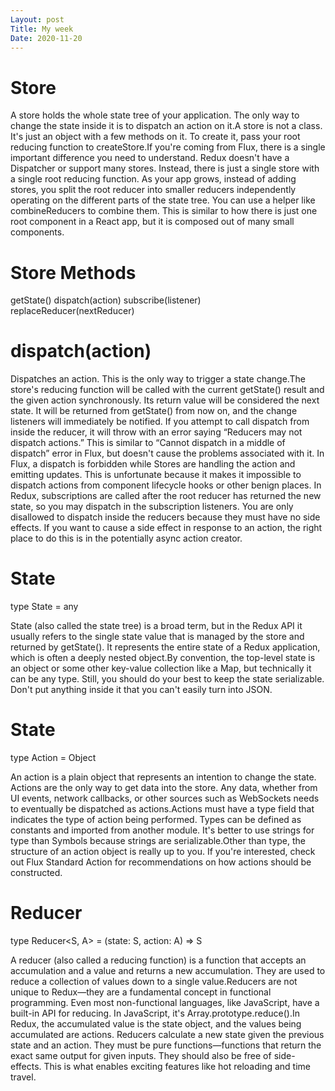 ```yaml
---
Layout: post
Title: My week
Date: 2020-11-20
---
```


# Store

A store holds the whole state tree of your application. The only way to change the state inside it is to 
dispatch an action on it.A store is not a class. It's just an object with a few methods on it. To create it,
pass your root reducing function to createStore.If you're coming from Flux, there is a single important 
difference you need to understand. Redux doesn't have a Dispatcher or support many stores. Instead, there is 
just a single store with a single root reducing function. As your app grows, instead of adding stores, you 
split the root reducer into smaller reducers independently operating on the different parts of the state tree. 
You can use a helper like combineReducers to combine them. This is similar to how there is just one root 
component in a React app, but it is composed out of many small components.

# Store Methods

getState()
dispatch(action)
subscribe(listener)
replaceReducer(nextReducer)

# dispatch(action)

Dispatches an action. This is the only way to trigger a state change.The store's reducing function will be 
called with the current getState() result and the given action synchronously. Its return value will be considered 
the next state. It will be returned from getState() from now on, and the change listeners will immediately be notified.
If you attempt to call dispatch from inside the reducer, it will throw with an error saying “Reducers may not dispatch 
actions.” This is similar to “Cannot dispatch in a middle of dispatch” error in Flux, but doesn't cause the problems 
associated with it. In Flux, a dispatch is forbidden while Stores are handling the action and emitting updates. This 
is unfortunate because it makes it impossible to dispatch actions from component lifecycle hooks or other benign places.
In Redux, subscriptions are called after the root reducer has returned the new state, so you may dispatch in the subscription 
listeners. You are only disallowed to dispatch inside the reducers because they must have no side effects. If you want to 
cause a side effect in response to an action, the right place to do this is in the potentially async action creator.


# State

type State = any

State (also called the state tree) is a broad term, but in the Redux API it usually refers to the single state 
value that is managed by the store and returned by getState(). It represents the entire state of a Redux application, 
which is often a deeply nested object.By convention, the top-level state is an object or some other key-value collection 
like a Map, but technically it can be any type. Still, you should do your best to keep the state serializable. Don't 
put anything inside it that you can't easily turn into JSON.

# State 

type Action = Object

An action is a plain object that represents an intention to change the state. Actions are the only way to get 
data into the store. Any data, whether from UI events, network callbacks, or other sources such as WebSockets 
needs to eventually be dispatched as actions.Actions must have a type field that indicates the type of action
being performed. Types can be defined as constants and imported from another module. It's better to use strings 
for type than Symbols because strings are serializable.Other than type, the structure of an action object is 
really up to you. If you're interested, check out Flux Standard Action for recommendations on how actions 
should be constructed.

# Reducer

type Reducer<S, A> = (state: S, action: A) => S

A reducer (also called a reducing function) is a function that accepts an accumulation and a value and returns 
a new accumulation. They are used to reduce a collection of values down to a single value.Reducers are not unique
to Redux—they are a fundamental concept in functional programming. Even most non-functional languages, like JavaScript, 
have a built-in API for reducing. In JavaScript, it's Array.prototype.reduce().In Redux, the accumulated value 
is the state object, and the values being accumulated are actions. Reducers calculate a new state given the 
previous state and an action. They must be pure functions—functions that return the exact same output for 
given inputs. They should also be free of side-effects. This is what enables exciting features like hot 
reloading and time travel.

